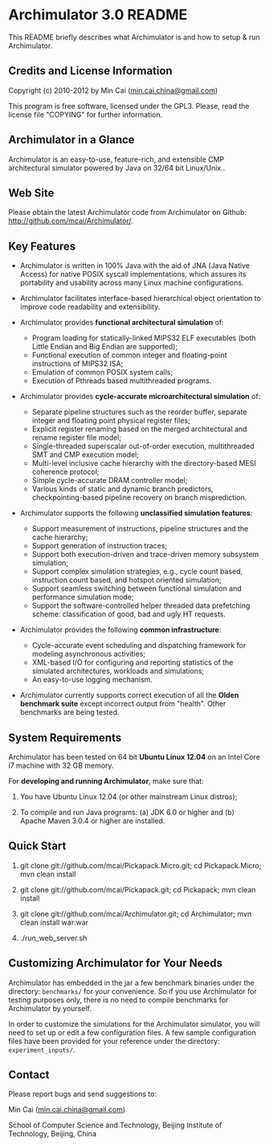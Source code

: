 Archimulator 3.0 README
========

This README briefly describes what Archimulator is and how to setup & run Archimulator.

Credits and License Information
------------------

Copyright (c) 2010-2012 by Min Cai (<min.cai.china@gmail.com>)

This program is free software, licensed under the GPL3.
Please, read the license file "COPYING" for further information.

Archimulator in a Glance
------------------

Archimulator is an easy-to-use, feature-rich, and extensible CMP architectural simulator powered by Java on 32/64 bit Linux/Unix..

Web Site
------------------

Please obtain the latest Archimulator code from Archimulator on Github: http://github.com/mcai/Archimulator/.

Key Features
------------------

- Archimulator is written in 100% Java with the aid of JNA (Java Native Access) for native POSIX syscall implementations,
  which assures its portability and usability across many Linux machine configurations.

- Archimulator facilitates interface-based hierarchical object orientation to improve code readability and extensibility.

- Archimulator provides **functional architectural simulation** of:
	- Program loading for statically-linked MIPS32 ELF executables (both Little Endian and Big Endian are supported);
	- Functional execution of common integer and floating-point instructions of MIPS32 ISA;
	- Emulation of common POSIX system calls;
	- Execution of Pthreads based multithreaded programs.

- Archimulator provides **cycle-accurate microarchitectural simulation** of:
	- Separate pipeline structures such as the reorder buffer, separate integer and floating point physical register files;
	- Explicit register renaming based on the merged architectural and rename register file model;
	- Single-threaded superscalar out-of-order execution, multithreaded SMT and CMP execution model;
	- Multi-level inclusive cache hierarchy with the directory-based MESI coherence protocol;
	- Simple cycle-accurate DRAM controller model;
	- Various kinds of static and dynamic branch predictors, checkpointing-based pipeline recovery on branch misprediction.

- Archimulator supports the following **unclassified simulation features**:
	- Support measurement of instructions, pipeline structures and the cache hierarchy;
	- Support generation of instruction traces;
	- Support both execution-driven and trace-driven memory subsystem simulation;
	- Support complex simulation strategies, e.g., cycle count based, instruction count based, and hotspot oriented simulation;
	- Support seamless switching between functional simulation and performance simulation mode;
	- Support the software-controlled helper threaded data prefetching scheme: classification of good, bad and ugly HT requests.

- Archimulator provides the following **common infrastructure**:
	- Cycle-accurate event scheduling and dispatching framework for modeling asynchronous activities;
	- XML-based I/O for configuring and reporting statistics of the simulated architectures, workloads and simulations;
	- An easy-to-use logging mechanism.

- Archimulator currently supports correct execution of all the **Olden benchmark suite** except incorrect output from "health".
  Other benchmarks are being tested.

System Requirements
------------------

Archimulator has been tested on 64 bit **Ubuntu Linux 12.04** on an Intel Core i7 machine with 32 GB memory.

For **developing and running Archimulator**, make sure that:

1. You have Ubuntu Linux 12.04 (or other mainstream Linux distros);

2. To compile and run Java programs: (a) JDK 6.0 or higher and (b) Apache Maven 3.0.4 or higher are installed.

Quick Start
------------------

1. git clone git://github.com/mcai/Pickapack.Micro.git;
cd Pickapack.Micro;
mvn clean install

2. git clone git://github.com/mcai/Pickapack.git;
cd Pickapack;
mvn clean install

3. git clone git://github.com/mcai/Archimulator.git;
cd Archimulator;
mvn clean install war:war

4. ./run_web_server.sh

Customizing Archimulator for Your Needs
------------------

Archimulator has embedded in the jar a few benchmark binaries under the directory: `benchmarks/` for your convenience.
So if you use Archimulator for testing purposes only, there is no need to compile benchmarks for Archimulator by yourself.

In order to customize the simulations for the Archimulator simulator, you will need to set up or edit a few configuration files.
A few sample configuration files have been provided for your reference under the directory: `experiment_inputs/`.

Contact
------------------

Please report bugs and send suggestions to:

Min Cai (<min.cai.china@gmail.com>)

School of Computer Science and Technology, Beijing Institute of Technology, Beijing, China
